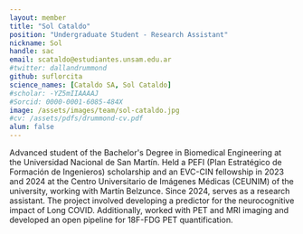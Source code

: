 ```yaml
---
layout: member
title: "Sol Cataldo"
position: "Undergraduate Student - Research Assistant"
nickname: Sol
handle: sac
email: scataldo@estudiantes.unsam.edu.ar
#twitter: dallandrummond
github: suflorcita
science_names: [Cataldo SA, Sol Cataldo]    
#scholar: -YZ5mIIAAAAJ
#Sorcid: 0000-0001-6085-484X
image: /assets/images/team/sol-cataldo.jpg
#cv: /assets/pdfs/drummond-cv.pdf
alum: false 
---
```


Advanced student of the Bachelor's Degree in Biomedical Engineering at the Universidad Nacional de San Martín. Held a PEFI (Plan Estratégico de Formación de Ingenieros) scholarship and an EVC-CIN fellowship in 2023 and 2024 at the Centro Universitario de Imágenes Médicas (CEUNIM) of the university, working with Martín Belzunce. Since 2024, serves as a research assistant. The project involved developing a predictor for the neurocognitive impact of Long COVID. Additionally, worked with PET and MRI imaging and developed an open pipeline for 18F-FDG PET quantification.
